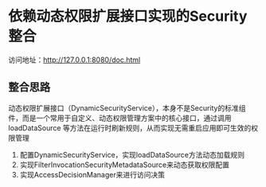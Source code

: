 # 依赖动态权限扩展接口实现的Security整合

访问地址：http://127.0.0.1:8080/doc.html

## 整合思路

动态权限扩展接口（DynamicSecurityService），本身不是Security的标准组件，而是一个常用于自定义、动态权限管理方案中的核心接口，通过调用 loadDataSource 等方法在运行时刷新规则，从而实现无需重启应用即可生效的权限管理

1. 配置DynamicSecurityService，实现loadDataSource方法动态加载规则
2. 实现FilterInvocationSecurityMetadataSource来动态获取权限配置
3. 实现AccessDecisionManager来进行访问决策

